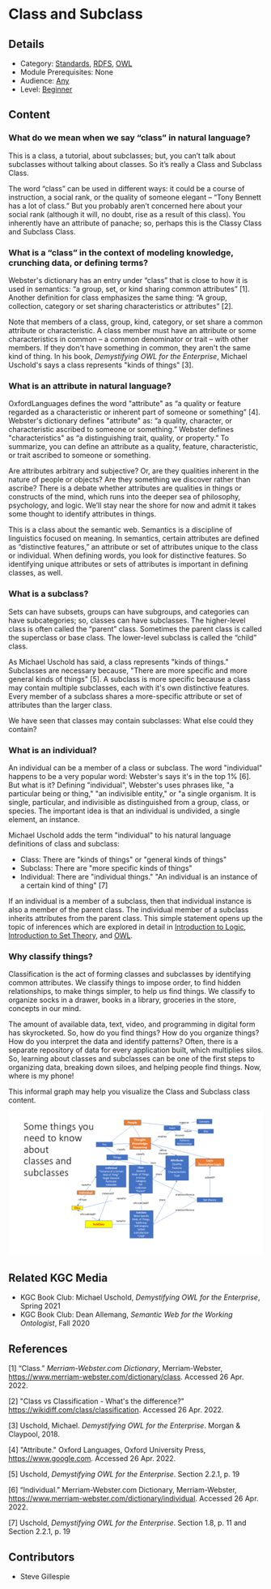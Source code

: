 # Class and Subclass
## Details
* Category: [Standards](../../categories/Standards.md), [RDFS](../../modules/RDFS.md), [OWL](../../modules/OWL.md)
* Module Prerequisites: None 
* Audience: [Any](../../audiences/Any.md)
* Level: [Beginner](../../levels/Beginner.md)

## Content
### What do we mean when we say “class” in natural language? 

This is a class, a tutorial, about subclasses; but, you can’t talk about subclasses without talking about classes. So it’s really a Class and Subclass Class. 

The word “class” can be used in different ways: it could be a course of instruction, a social rank, or the quality of someone elegant – “Tony Bennett has a lot of class.” But you probably aren’t concerned here about your social rank (although it will, no doubt, rise as a result of this class). You inherently have an attribute of panache; so, perhaps this is the Classy Class and Subclass Class.  

### What is a “class” in the context of modeling knowledge, crunching data, or defining terms?  

Webster's dictionary has an entry under “class” that is close to how it is used in semantics: “a group, set, or kind sharing common attributes” [1].  Another definition for class emphasizes the same thing: “A group, collection, category or set sharing characteristics or attributes” [2]. 

Note that members of a class, group, kind, category, or set share a common attribute or characteristic. A class member must have an attribute or some characteristics in common – a common denominator or trait – with other members. If they don't have something in common, they aren't the same kind of thing. In his book, *Demystifying OWL for the Enterprise*, Michael Uschold's says a class represents "kinds of things" [3]. 

### What is an attribute in natural language? 
OxfordLanguages defines the word "attribute" as “a quality or feature regarded as a characteristic or inherent part of someone or something” [4]. Webster's dictionary defines "attribute" as: “a quality, character, or characteristic ascribed to someone or something.”
Webster defines "characteristics" as “a distinguishing trait, quality, or property.” To summarize, you can define an attribute as a quality, feature, characteristic, or trait ascribed to someone or something. 

Are attributes arbitrary and subjective? Or, are they qualities inherent in the nature of people or objects? Are they something we discover rather than ascribe? There is a debate whether attributes are qualities in things or constructs of the mind, which runs into the deeper sea of philosophy, psychology, and logic. We’ll stay near the shore for now and admit it takes some thought to identify attributes in things.   

This is a class about the semantic web. Semantics is a discipline of linguistics focused on meaning. In semantics, certain attributes are defined as “distinctive features,” an attribute or set of attributes unique to the class or individual. When defining words, you look for distinctive features. So identifying unique attributes or sets of attributes is important in defining classes, as well. 

### What is a subclass?

Sets can have subsets, groups can have subgroups, and categories can have subcategories; so, classes can have subclasses. The higher-level class is often called the “parent” class. Sometimes the parent class is called the superclass or base class. The lower-level subclass is called the “child” class. 

As Michael Uschold has said, a class represents "kinds of things." Subclasses are necessary because, "There are more specific and more general kinds of things" [5]. A subclass is more specific because a class may contain multiple subclasses, each with it's own distinctive features. Every member of a subclass shares a more-specific attribute or set of attributes than the larger class.

We have seen that classes may contain subclasses: What else could they contain?

### What is an individual? 

An individual can be a member of a class or subclass. The word "individual" happens to be a very popular word: Webster's says it's in the top 1% [6]. But what is it? Defining "individual", Webster's uses phrases like, "a particular being or thing," "an indivisible entity," or "a single organism. It is single, particular, and indivisible as distinguished from a group, class, or species. The important idea is that an individual is undivided, a single element, an instance. 

Michael Uschold adds the term "individual" to his natural language definitions of class and subclass:  
* Class: There are "kinds of things" or "general kinds of things" 
* Subclass: There are "more specific kinds of things" 
* Individual: There are "individual things." "An individual is an instance of a certain kind of thing" [7]

If an individual is a member of a subclass, then that individual instance is also a member of the parent class. The individual member of a subclass inherits attributes from the parent class. This simple statement opens up the topic of inferences which are explored in detail in [Introduction to Logic](../Introduction_to_Logic/Introduction_to_Logic.md), [Introduction to Set Theory](../Introduction_to_Set_Theory/Introduction_to_Set_Theory.md), and [OWL](../OWL/OWL.md).  

### Why classify things? 

Classification is the act of forming classes and subclasses by identifying common attributes. We classify things to impose order, to find hidden relationships, to make things simpler, to help us find things. We classify to organize socks in a drawer, books in a library, groceries in the store, concepts in our mind. 

The amount of available data, text, video, and programming in digital form has skyrocketed. So, how do you find things? How do you organize things? How do you interpret the data and identify patterns? Often, there is a separate repository of data for every application built, which multiplies silos. So, learning about classes and subclasses can be one of the first steps to organizing data, breaking down siloes, and helping people find things. Now, where is my phone!  

This informal graph may help you visualize the Class and Subclass class content.

![An informal graph for the Class and Subclass Class](images/Class_Subclass_Graph.png)

## Related KGC Media
* KGC Book Club: Michael Uschold, *Demystifying OWL for the Enterprise*, Spring 2021
* KGC Book Club: Dean Allemang, *Semantic Web for the Working Ontologist*, Fall 2020

## References

[1] “Class.” *Merriam-Webster.com Dictionary*, Merriam-Webster, <https://www.merriam-webster.com/dictionary/class>. Accessed 26 Apr. 2022.

[2] "Class vs Classification - What's the difference?" <https://wikidiff.com/class/classification>. Accessed 26 Apr. 2022.

[3] Uschold, Michael. *Demystifying OWL for the Enterprise*. Morgan & Claypool, 2018.

[4] "Attribute." Oxford Languages, Oxford University Press, <https://www.google.com>. Accessed 26 Apr. 2022.

[5] Uschold, *Demystifying OWL for the Enterprise*. Section 2.2.1, p. 19

[6] “Individual.” Merriam-Webster.com Dictionary, Merriam-Webster, <https://www.merriam-webster.com/dictionary/individual>. Accessed 26 Apr. 2022.

[7] Uschold, *Demystifying OWL for the Enterprise*. Section 1.8, p. 11 and Section 2.2.1, p. 19


## Contributors
* Steve Gillespie

